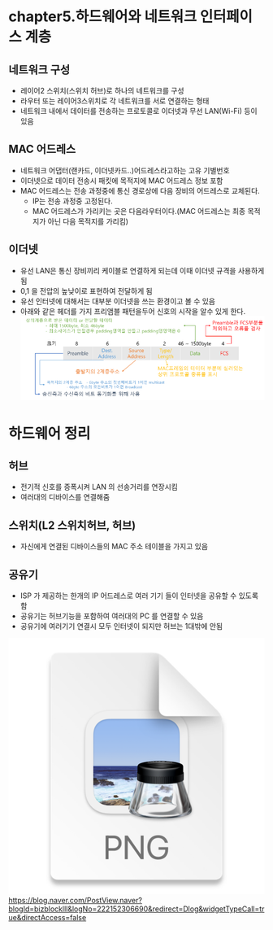 

# chapter5.하드웨어와 네트워크 인터페이스 계층

## 네트워크 구성
- 레이어2 스위치(스위치 허브)로 하나의 네트워크를 구성
- 라우터 또는 레이어3스위치로 각 네트워크를 서로 연결하는 형태
- 네트워크 내에서 데이터를 전송하는 프로토콜로 이더넷과 무선 LAN(Wi-Fi) 등이 있음


## MAC 어드레스
- 네트워크 어댑터(랜카드, 이더넷카드..)어드레스라고하는 고유 기별번호
- 이더넷으로 데이터 전송시 패킷에 목적지에 MAC 어드레스 정보 포함
- MAC 어드레스는 전송 과정중에 통신 경로상에 다음 장비의 어드레스로 교체된다.
  - IP는 전송 과정중 고정된다.
  - MAC 어드레스가 가리키는 곳은 다음라우터이다.(MAC 어드레스는 최종 목적지가 아닌 다음 목적지를 가리킴)

## 이더넷
- 유선 LAN은 통신 장비끼리 케이블로 연결하게 되는데 이때 이더넷 규격을 사용하게 됨
- 0,1 을 전압의 높낮이로 표현하여 전달하게 됨
- 유선 인터넷에 대해서는 대부분 이더넷을 쓰는 환경이고 볼 수 있음
- 아래와 같은 헤더를 가지 프리앰블 패턴을두어  신호의 시작을 알수 있게 한다.
![img_6.png](img_6.png)

# 하드웨어 정리
## 허브 
- 전기적 신호를 증폭시켜 LAN 의 선송거리를 연장시킴
- 여러대의 디바이스를 연결해줌

## 스위치(L2 스위치허브, 허브)
- 자신에게 연결된 디바이스들의 MAC 주소 테이블을 가지고 있음

## 공유기
- ISP 가 제공하는 한개의 IP 어드레스로 여러 기기 들이 인터넷을 공유할 수 있도록함
- 공유기는 허브기능을 포함하여 여러대의 PC 를 연결할 수 있음
- 공유기에 여러기기 연결시 모두 인터넷이 되지만 허브는 1대밖에 안됨

![img_7.png](img_7.png)
https://blog.naver.com/PostView.naver?blogId=bizblocklll&logNo=222152306690&redirect=Dlog&widgetTypeCall=true&directAccess=false

